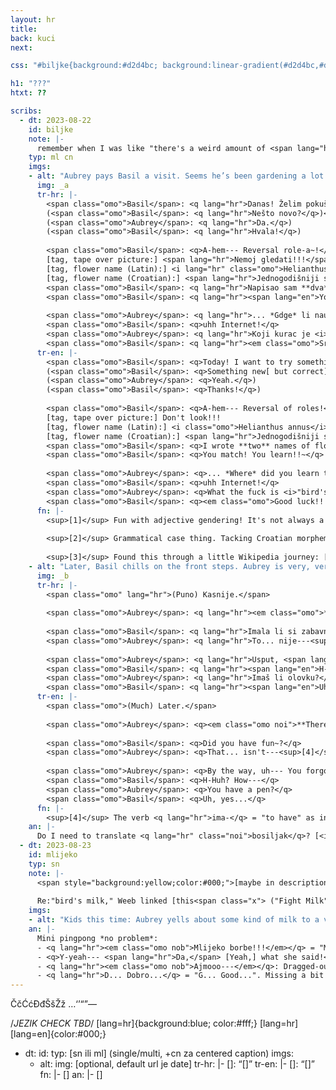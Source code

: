 ```yaml
---
layout: hr
title: 
back: kuci
next: 

css: "#biljke{background:#d2d4bc; background:linear-gradient(#d2d4bc,#d7d0b5); color:#60571a;} #biljke h2{color:#776f32;} #biljke ::selection{background:#bcb996; color:#60571a;} #biljke a{text-decoration-color:#bcb996;} #biljke .note a{text-decoration-color:#6c6e72;} #biljke a:hover,#biljke a:active,#biljke a:focus{color:inherit; opacity:.5;} #biljke em.omo,.nob{font-weight:normal !important;} #biljke .tr-en em.omo strong{font-style:italic; font-weight:normal;} #mlijeko .note p{text-align:center;} #mlijeko hr{display:none;} .noi [lang=hr]{font-style:normal;}"

h1: "???"
htxt: ??

scribs:
  - dt: 2023-08-22
    id: biljke
    note: |-
      remember when I was like "there's a weird amount of <span lang="hr" class="noi">hrvatski</span> in [this one](ostatak-aprila#bonding)." yeah I've learned a lot since and now they just casually use it 90% of the time ig. #character-development
    typ: ml cn
    imgs:
    - alt: "Aubrey pays Basil a visit. Seems he’s been gardening a lot. Presenting a stack of plant tags to Aubrey, Basil cheerily suggests a role reversal, explains, and tags a plant to demonstrate. Beat, with Aubrey lookng back at all the flowers. She has a couple comments, but Basil pushes her right along."
      img: _a
      tr-hr: |-
        <span class="omo">Basil</span>: <q lang="hr">Danas! Želim pokušavat nešto... <span lang="en">uh,</span> nov!</q>  
        (<span class="omo">Basil</span>: <q lang="hr">Nešto novo?</q>)<sup>[1]</sup>  
        (<span class="omo">Aubrey</span>: <q lang="hr">Da.</q>)  
        (<span class="omo">Basil</span>: <q lang="hr">Hvala!</q>)
        
        <span class="omo">Basil</span>: <q>A-hem--- Reversal role-a~!</q><sup>[2]</sup>  
        [tag, tape over picture:] <span lang="hr">Nemoj gledati!!!</span>  
        [tag, flower name (Latin):] <i lang="hr" class="omo">Helianthus annus</i>  
        [tag, flower name (Croatian):] <span lang="hr">Jednogodišniji suncokret</span>  
        <span class="omo">Basil</span>: <q lang="hr">Napisao sam **dva** imena cvijeća...</q>  
        <span class="omo">Basil</span>: <q lang="hr"><span lang="en">You match!</span> Učiš!!~</q>
        
        <span class="omo">Aubrey</span>: <q lang="hr">... *Gdge* li naučio si ovi.</q>  
        <span class="omo">Basil</span>: <q>uhh Internet!</q>  
        <span class="omo">Aubrey</span>: <q lang="hr">Koji kurac je <i>"ptiće mlijeko"</i></q><sup>[3]</sup>  
        <span class="omo">Basil</span>: <q lang="hr"><em class="omo">Sretno!!!</em></q>
      tr-en: |-
        <span class="omo">Basil</span>: <q>Today! I want to try something... uh, nov!</q>  
        (<span class="omo">Basil</span>: <q>Something new[ but correct]?</q>)<sup>[1]</sup>  
        (<span class="omo">Aubrey</span>: <q>Yeah.</q>)  
        (<span class="omo">Basil</span>: <q>Thanks!</q>)
        
        <span class="omo">Basil</span>: <q>A-hem--- Reversal of roles!</q><sup>[2]</sup>  
        [tag, tape over picture:] Don't look!!!  
        [tag, flower name (Latin):] <i class="omo">Helianthus annus</i>  
        [tag, flower name (Croatian):] <span lang="hr">Jednogodišniji suncokret</span>  
        <span class="omo">Basil</span>: <q>I wrote **two** names of flowers...</q>  
        <span class="omo">Basil</span>: <q>You match! You learn!!~</q>
        
        <span class="omo">Aubrey</span>: <q>... *Where* did you learn these.</q>  
        <span class="omo">Basil</span>: <q>uhh Internet!</q>  
        <span class="omo">Aubrey</span>: <q>What the fuck is <i>"bird's milk"</i></q><sup>[3]</sup>  
        <span class="omo">Basil</span>: <q><em class="omo">Good luck!!!</em></q>
      fn: |-
        <sup>[1]</sup> Fun with adjective gendering! It's not always a 1:1 end-letter match, but it happens to line up here.
        
        <sup>[2]</sup> Grammatical case thing. Tacking Croatian morphemes onto English words is not Technically Correct by any means, but it happens a lot behind the scenes so whatever. (It's also relevant to ["ghosts pasta"](ostatak-aprila#mamma-mari-a), although the <q lang="hr" class="noi">-a</q> is redundant there.)
        
        <sup>[3]</sup> Found this through a little Wikipedia journey: [plant symbolism](https://en.wikipedia.org/wiki/List_of_plants_with_symbolism) → boatload of tabs → checked which ones had a Croatian name in the language dropdown → grabbed [the most nonsensical](https://hr.wikipedia.org/wiki/Pti%C4%8Dje_mlijeko). <i>Ornithogalum</i> will be of no help here.
    - alt: "Later, Basil chills on the front steps. Aubrey is very, very done. / Joining him on the stair, she says something that makes him panic slightly. Quick exchange, after which Aubrey takes a pen, writes on a leftover tag, and sticks it in Basil's hair. Thus he is labeled: “Bosiljak”."
      img: _b
      tr-hr: |-
        <span class="omo" lang="hr">(Puno) Kasnije.</span>
        
        <span class="omo">Aubrey</span>: <q lang="hr"><em class="omo">**Eto.** Bože.</em></q>
        
        <span class="omo">Basil</span>: <q lang="hr">Imala li si zabavno~?</q>  
        <span class="omo">Aubrey</span>: <q lang="hr">To... nije---<sup>[4]</sup> <em class="omo">Imaš. **Mnogo.** Cvijeća.</em></q>
        
        <span class="omo">Aubrey</span>: <q lang="hr">Usput, <span lang="en">uh---</span> Zaboravio si jedan.</q>  
        <span class="omo">Basil</span>: <q lang="hr"><span lang="en">H-Huh?</span> Kako---</q>  
        <span class="omo">Aubrey</span>: <q lang="hr">Imaš li olovku?</q>  
        <span class="omo">Basil</span>: <q lang="hr"><span lang="en">Uh,</span> da...</q>
      tr-en: |-
        <span class="omo">(Much) Later.</span>
        
        <span class="omo">Aubrey</span>: <q><em class="omo noi">**There.** God.</em></q>
        
        <span class="omo">Basil</span>: <q>Did you have fun~?</q>  
        <span class="omo">Aubrey</span>: <q>That... isn't---<sup>[4]</sup> <em class="omo noi">You have. **A lot.** Of flowers.</em></q>
        
        <span class="omo">Aubrey</span>: <q>By the way, uh--- You forgot one.</q>  
        <span class="omo">Basil</span>: <q>H-Huh? How---</q>  
        <span class="omo">Aubrey</span>: <q>You have a pen?</q>  
        <span class="omo">Basil</span>: <q>Uh, yes...</q>
      fn: |-
        <sup>[4]</sup> The verb <q lang="hr">ima-</q> = "to have" as in "to own;" thus the phrase "have fun" isn't valid in Croatian.
    an: |-
      Do I need to translate <q lang="hr" class="noi">bosiljak</q>? [<i>Ocimum</i>](https://en.wikipedia.org/wiki/Ocimum).
  - dt: 2023-08-23
    id: mlijeko
    typ: sn
    note: |-
      <span style="background:yellow;color:#000;">[maybe in description of above instead of a standalone? depends on whatever follows]</span>
      
      Re:"bird's milk," Weeb linked [this<span class="x"> ("Fight Milk" from <i>It's Always Sunny in Philadelphia</i>)</span>](https://piped.video/watch?v=37VebUxrbKI).
    imgs:
    - alt: "Kids this time: Aubrey yells about some kind of milk to a very unamused Kel, who’s lactose intolerant. Basil just offers “Y-yeah— Da, what she said!” / As in the video, Aubrey gets excited and inadvertently punches Basil in the face. / Immediate Concern: “/Oh god sorry are you okay/”; Basil offers a dizzy thumbs up. (Far as Kel’s concerned, “This is why milk sucks…”)"
    an: |-
      Mini pingpong *no problem*:
      - <q lang="hr"><em class="omo nob">Mlijeko borbe!!!</em></q> = "Milk of fight!!!", which is a little awkward in English but you can't use a noun as a descriptor in Croatian.
      - <q>Y-yeah--- <span lang="hr">Da,</span> [Yeah,] what she said!</q>
      - <q lang="hr"><em class="omo nob">Ajmooo---</em></q>: Dragged-out <q lang="hr">ajmo</q>, which you [may have seen before](tr).
      - <q lang="hr">D... Dobro...</q> = "G... Good...". Missing a bit for "<i>I'm</i> good" (<q lang="hr">Dobar sam</q>) but we're rewinding here so whatever.
---
```

ČčĆćĐđŠšŽž
…‘’“”—

 /*JEZIK CHECK TBD*/ [lang=hr]{background:blue; color:#fff;} [lang=hr] [lang=en]{color:#000;}

  - dt: 
    id: 
    typ: [sn ili ml] (single/multi, +cn za centered caption)
    imgs:
    - alt: 
      img: [optional, default url je date]
      tr-hr: |-
        <span class="omo">[]</span>: <q lang="hr">[]</q>
      tr-en: |-
        <span class="omo">[]</span>: <q>[]</q>
      fn: |-
        []
    an: |-
      []
